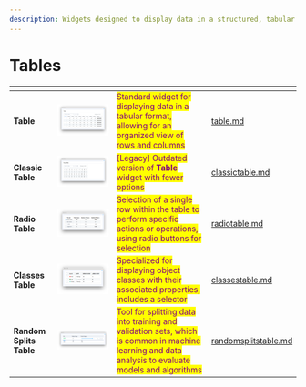 ```yaml
---
description: Widgets designed to display data in a structured, tabular format
---
```


# Tables

<table data-view="cards"><thead><tr><th></th><th></th><th></th><th data-hidden data-card-target data-type="content-ref"></th></tr></thead><tbody><tr><td><strong>Table</strong></td><td><img src="../../../.gitbook/assets/widget-table.png" alt=""></td><td><mark style="color:purple;">Standard widget for displaying data in a tabular format, allowing for an organized view of rows and columns</mark></td><td><a href="table.md">table.md</a></td></tr><tr><td><strong>Classic Table</strong></td><td><img src="../../../.gitbook/assets/widget-classictable.png" alt=""></td><td><mark style="color:purple;">[Legacy] Outdated version of <strong>Table</strong> widget with fewer options</mark></td><td><a href="classictable.md">classictable.md</a></td></tr><tr><td><strong>Radio Table</strong></td><td><img src="../../../.gitbook/assets/widget-radioTable.png" alt=""></td><td><mark style="color:purple;">Selection of a single row within the table to perform specific actions or operations, using radio buttons for selection</mark></td><td><a href="radiotable.md">radiotable.md</a></td></tr><tr><td><strong>Classes Table</strong></td><td><img src="../../../.gitbook/assets/widget-classsesTable.png" alt=""></td><td><mark style="color:purple;">Specialized for displaying object classes with their associated properties, includes a selector</mark></td><td><a href="classestable.md">classestable.md</a></td></tr><tr><td><strong>Random Splits Table</strong></td><td><img src="../../../.gitbook/assets/widget-randomSplitsTable.png" alt=""></td><td><mark style="color:purple;">Tool for splitting data into training and validation sets, which is common in machine learning and data analysis to evaluate models and algorithms</mark></td><td><a href="randomsplitstable.md">randomsplitstable.md</a></td></tr></tbody></table>
